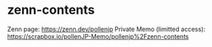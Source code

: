 # zenn-contents

Zenn page: <https://zenn.dev/pollenjp>
Private Memo (limitted access): <https://scrapbox.io/pollenJP-Memo/pollenjp%2Fzenn-contents>
